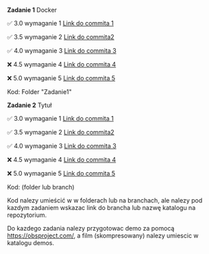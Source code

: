 **Zadanie 1** Docker

:white_check_mark: 3.0 wymaganie 1 [Link do commita 1](https://github.com/kprzystalski/workshop_template/commit/hash)

:white_check_mark: 3.5 wymaganie 2 [Link do commita2 ](https://github.com/kprzystalski/workshop_template/commit/hash)

:white_check_mark: 4.0 wymaganie 3 [Link do commita 3](https://github.com/kprzystalski/workshop_template/commit/hash)

:x: 4.5 wymaganie 4 [Link do commita 4](https://github.com/kprzystalski/workshop_template/commit/hash)

:x: 5.0 wymaganie 5 [Link do commita 5](https://github.com/kprzystalski/workshop_template/commit/hash)


Kod: Folder "Zadanie1"

**Zadanie 2** Tytuł

:white_check_mark: 3.0 wymaganie 1 [Link do commita 1](https://github.com/kprzystalski/workshop_template/commit/hash)

:white_check_mark: 3.5 wymaganie 2 [Link do commita2 ](https://github.com/kprzystalski/workshop_template/commit/hash)

:white_check_mark: 4.0 wymaganie 3 [Link do commita 3](https://github.com/kprzystalski/workshop_template/commit/hash)

:x: 4.5 wymaganie 4 [Link do commita 4](https://github.com/kprzystalski/workshop_template/commit/hash)

:x: 5.0 wymaganie 5 [Link do commita 5](https://github.com/kprzystalski/workshop_template/commit/hash)


Kod: (folder lub branch)


Kod nalezy umieścić w w folderach lub na branchach, ale nalezy pod kazdym zadaniem wskazac link do brancha lub nazwę katalogu na repozytorium. 

Do kazdego zadania nalezy przygotowac demo za pomocą https://obsproject.com/, a film (skompresowany) nalezy umiescic w katalogu demos.
